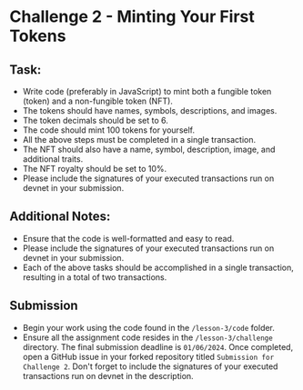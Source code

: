 # Challenge 2 - Minting Your First Tokens

## Task:
- Write code (preferably in JavaScript) to mint both a fungible token (token) and a non-fungible token (NFT).
- The tokens should have names, symbols, descriptions, and images.
- The token decimals should be set to 6.
- The code should mint 100 tokens for yourself.
- All the above steps must be completed in a single transaction.
- The NFT should also have a name, symbol, description, image, and additional traits.
- The NFT royalty should be set to 10%.
- Please include the signatures of your executed transactions run on devnet in your submission.

## Additional Notes:
- Ensure that the code is well-formatted and easy to read.
- Please include the signatures of your executed transactions run on devnet in your submission.
- Each of the above tasks should be accomplished in a single transaction, resulting in a total of two transactions.

## Submission
- Begin your work using the code found in the `/lesson-3/code` folder.
- Ensure all the assignment code resides in the `/lesson-3/challenge` directory. The final submission deadline is `01/06/2024`.
Once completed, open a GitHub issue in your forked repository titled `Submission for Challenge 2`. Don't forget to include the signatures of your executed transactions run on devnet in the description.
